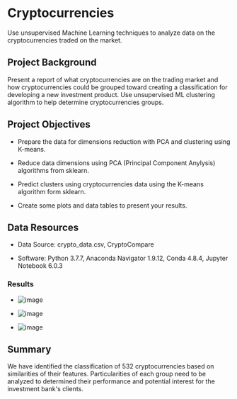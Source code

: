 # Cryptocurrencies

Use unsupervised Machine Learning techniques to analyze data on the cryptocurrencies traded on the market.

## Project Background

Present a report of what cryptocurrencies are on the trading market and how cryptocurrencies could be grouped toward creating a classification for developing a new investment product. Use unsupervised ML clustering algorithm to help determine cryptocurrencies groups.

## Project Objectives

- Prepare the data for dimensions reduction with PCA and clustering using K-means.

- Reduce data dimensions using PCA (Principal Component Anylysis) algorithms from sklearn.

- Predict clusters using cryptocurrencies data using the K-means algorithm form sklearn.

- Create some plots and data tables to present your results.

## Data Resources

- Data Source: crypto_data.csv, CryptoCompare

- Software: Python 3.7.7, Anaconda Navigator 1.9.12, Conda 4.8.4, Jupyter Notebook 6.0.3

### Results

- ![image](https://user-images.githubusercontent.com/92435456/159434425-18f29e22-8c1a-4743-96c0-a33c17af7966.png)

- ![image](https://user-images.githubusercontent.com/92435456/159434483-50db150f-76aa-4b0f-b5e6-229001255bc1.png)

- ![image](https://user-images.githubusercontent.com/92435456/159434503-98214334-a13c-4c9f-b2e5-3f36ea2d43ed.png)

## Summary

We have identified the classification of 532 cryptocurrencies based on similarities of their features.
Particularities of each group need to be analyzed to determined their performance and potential interest for the investment bank's clients.
